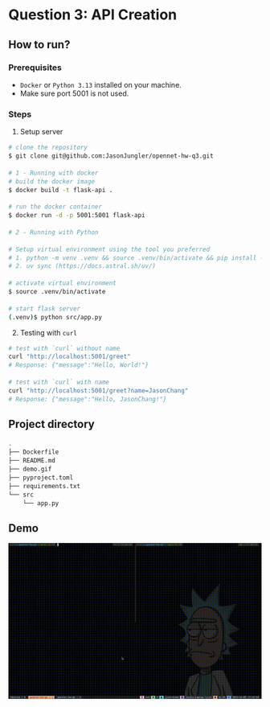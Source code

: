 # Question 3: API Creation

## How to run?

### Prerequisites
- `Docker` or `Python 3.13` installed on your machine.
- Make sure port 5001 is not used.

### Steps

1. Setup server
```bash
# clone the repository
$ git clone git@github.com:JasonJungler/opennet-hw-q3.git

# 1 - Running with docker
# build the docker image
$ docker build -t flask-api .

# run the docker container
$ docker run -d -p 5001:5001 flask-api

# 2 - Running with Python

# Setup virtual environment using the tool you preferred
# 1. python -m venv .venv && source .venv/bin/activate && pip install -r requirements.txt
# 2. uv sync (https://docs.astral.sh/uv/)

# activate virtual environment
$ source .venv/bin/activate

# start flask server
(.venv)$ python src/app.py 
```

2. Testing with `curl`
```bash
# test with `curl` without name
curl "http://localhost:5001/greet"
# Response: {"message":"Hello, World!"}

# test with `curl` with name
curl "http://localhost:5001/greet?name=JasonChang"
# Response: {"message":"Hello, JasonChang!"}
```

## Project directory

```bash
.
├── Dockerfile
├── README.md
├── demo.gif
├── pyproject.toml
├── requirements.txt
└── src
    └── app.py
```

## Demo

![demo](./demo.gif)


